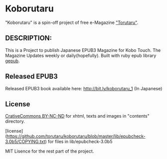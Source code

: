 Koborutaru
==========

"Koborutaru" is a spin-off project of free e-Magazine ["Torutaru"](http://facebook.com/torutaru).

## DESCRIPTION:

This is a Project to publish Japanese EPUB3 Magazine for Kobo Touch. The Magazine Updates weekly or daily(hopefully). 
Built with ruby epub library [gepub](http://github.com/skoji/gepub).

## Released EPUB3 
Released EPUB3 book available here: 
http://bit.ly/koborutaru_1 (In Japanese)


## License

[CrativeCommons BY-NC-ND](http://creativecommons.org/licenses/by-nc-nd/2.5/) for xhtml, texts and images in "contents" directory.

[license] (https://github.com/torutaru/koborutaru/blob/master/lib/epubcheck-3.0b5/COPYING.txt) for files in lib/epubcheck-3.0b5

MIT Lisence for the rest part of the project.

